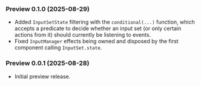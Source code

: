 ### Preview 0.1.0 (2025-08-29)

- Added `InputSetState` filtering with the `conditional(...)` function, which accepts a predicate to decide whether an input set (or only certain actions from it) should currently be listening to events.
- Fixed `InputManager` effects being owned and disposed by the first component calling `InputSet.state`.

### Preview 0.0.1 (2025-08-28)

- Initial preview release.
